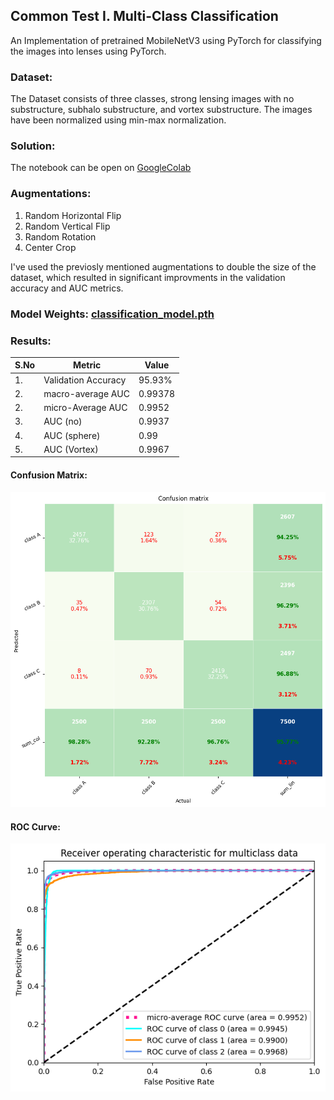## __Common Test I. Multi-Class Classification__

An Implementation of pretrained MobileNetV3 using PyTorch for classifying the images into lenses using PyTorch.

### **Dataset**:
The Dataset consists of three classes, strong lensing images with no substructure, subhalo substructure, and vortex substructure. The images have been normalized using min-max normalization.

### **Solution**:
The notebook can be open on [GoogleColab](https://colab.research.google.com/drive/1lJTy1PWsbkNAykuz6oRYMKkvjbqJKis-?usp=sharing)

### **Augmentations**:

1. Random Horizontal Flip
2. Random Vertical Flip
3. Random Rotation
4. Center Crop

I've used the previosly mentioned augmentations to double the size of the dataset, which resulted in significant improvments in the validation accuracy and AUC metrics.

### **Model Weights**: [classification_model.pth](/weights/classification_model.pth)



### **Results**:

| S.No | Metric              | Value  |
| ---- | ------------------- | ------ |
| 1.   | Validation Accuracy | 95.93% |
| 2.   | macro-average AUC   | 0.99378|
| 2.   | micro-Average AUC   | 0.9952 |
| 3.   | AUC (no)            | 0.9937 |
| 4.   | AUC (sphere)        | 0.99   |
| 5.   | AUC (Vortex)        | 0.9967 |

#### **Confusion Matrix**:

<img src="images/confusion_matrix.png">

#### **ROC Curve**:

<img src="images/ROC_Curve.png">

<br>